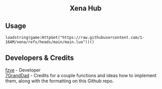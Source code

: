 <h2 align="center">
  Xena Hub
</h2>

## Usage

```luau
loadstring(game:HttpGet("https://raw.githubusercontent.com/1-16AM/xena/refs/heads/main/main.lua"))()
```

## Developers & Credits
[fzve](https://discord.com/users/1103469885415235665) - Developer
<br/>
[7GrandDad](https://github.com/7GrandDadPGN) - Credits for a couple functions and ideas how to implement them, along with the formatting on this Github repo.

